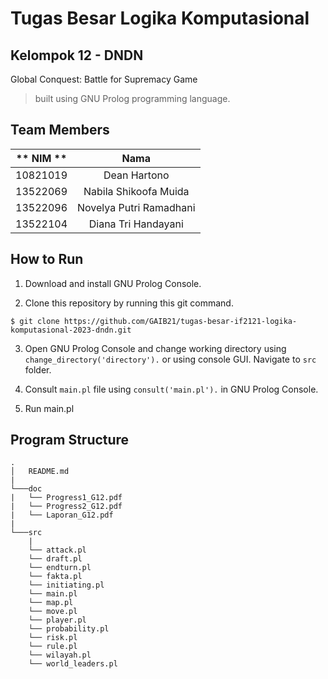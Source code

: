 # Tugas Besar Logika Komputasional

## Kelompok 12 - DNDN

Global Conquest: Battle for Supremacy Game
> built using GNU Prolog programming language.

## Team Members

| ** NIM **  |        **Nama**         |
| :--------: | :---------------------: |
|  10821019  |      Dean Hartono       |
|  13522069  |  Nabila Shikoofa Muida  |
|  13522096  | Novelya Putri Ramadhani |
|  13522104  |   Diana Tri Handayani   |

## How to Run

1. Download and install GNU Prolog Console.

2. Clone this repository by running this git command.
```
$ git clone https://github.com/GAIB21/tugas-besar-if2121-logika-komputasional-2023-dndn.git
```

3. Open GNU Prolog Console and change working directory using `change_directory('directory').` or using console GUI. Navigate to `src` folder.

4. Consult `main.pl` file using `consult('main.pl').` in GNU Prolog Console.

5. Run main.pl

## Program Structure

```
.
│   README.md
|
└───doc
|   └── Progress1_G12.pdf
|   └── Progress2_G12.pdf
|   └── Laporan_G12.pdf
|
└───src
    |
    └── attack.pl
    └── draft.pl
    └── endturn.pl
    └── fakta.pl
    └── initiating.pl
    └── main.pl
    └── map.pl
    └── move.pl
    └── player.pl
    └── probability.pl
    └── risk.pl
    └── rule.pl
    └── wilayah.pl
    └── world_leaders.pl
        
```
